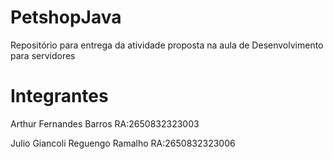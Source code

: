 # PetshopJava
Repositório para entrega da atividade proposta na aula de Desenvolvimento para servidores

# Integrantes 
Arthur Fernandes Barros
RA:2650832323003


Julio Giancoli Reguengo Ramalho
RA:2650832323006
